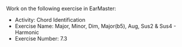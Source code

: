 Work on the following exercise in EarMaster:
- Activity: Chord Identification
- Exercise Name: Major, Minor, Dim, Major(b5), Aug, Sus2 & Sus4 - Harmonic
- Exercise Number: 7.3
